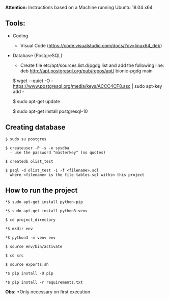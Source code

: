 **Attention:** Instructions based on a Machine running Ubuntu 18.04 x64


## Tools:
- Coding
    - Visual Code (https://code.visualstudio.com/docs/?dv=linux64_deb)

- Database (PostgreSQL)
    - Create file etc/apt/sources.list.d/pgdg.list and add the following line: deb http://apt.postgresql.org/pub/repos/apt/ bionic-pgdg main

    $ wget --quiet -O - https://www.postgresql.org/media/keys/ACCC4CF8.asc | sudo apt-key add -

    $ sudo apt-get update

    $ sudo apt-get install postgresql-10


## Creating database
    $ sudo su postgres

    $ createuser -P -s -e sysdba
      - use the password "masterkey" (no quotes)

    $ createdb olist_test

    $ psql -d olist_test -1 -f <filename>.sql
      where <filename> is the file tables.sql within this project

## How to run the project
    *$ sudo apt-get install python-pip

    *$ sudo apt-get install python3-venv

    $ cd project_directory

    *$ mkdir env

    *$ python3 -m venv env

    $ source env/bin/activate

    $ cd src

    $ source exports.sh

    *$ pip install -U pip

    *$ pip install -r requirements.txt

**Obs:** *Only necessary on first execution
